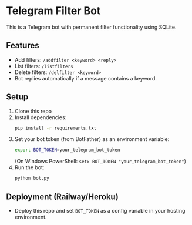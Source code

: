 # Telegram Filter Bot

This is a Telegram bot with permanent filter functionality using SQLite.

## Features
- Add filters: `/addfilter <keyword> <reply>`
- List filters: `/listfilters`
- Delete filters: `/delfilter <keyword>`
- Bot replies automatically if a message contains a keyword.

## Setup
1. Clone this repo
2. Install dependencies:
   ```bash
   pip install -r requirements.txt
   ```
3. Set your bot token (from BotFather) as an environment variable:
   ```bash
   export BOT_TOKEN=your_telegram_bot_token
   ```
   (On Windows PowerShell: `setx BOT_TOKEN "your_telegram_bot_token"`)
4. Run the bot:
   ```bash
   python bot.py
   ```

## Deployment (Railway/Heroku)
- Deploy this repo and set `BOT_TOKEN` as a config variable in your hosting environment.
